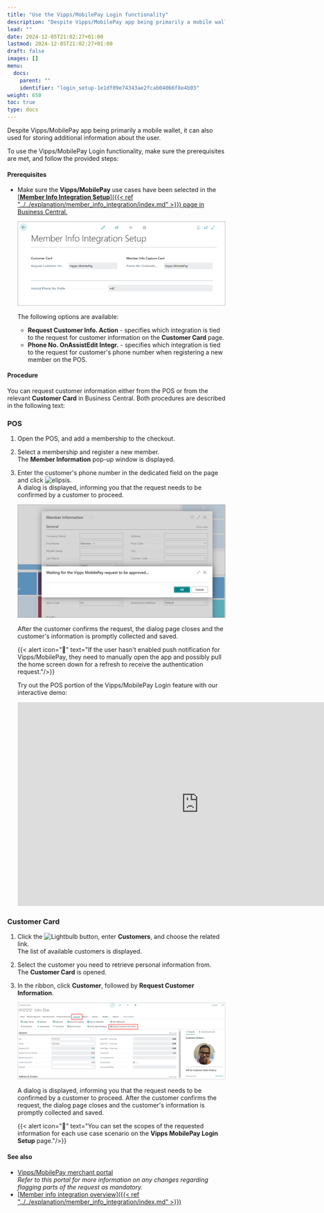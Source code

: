 ```yaml
---
title: "Use the Vipps/MobilePay Login functionality"
description: "Despite Vipps/MobilePay app being primarily a mobile wallet, it can also used for storing additional information about the user."
lead: ""
date: 2024-12-05T21:02:27+01:00
lastmod: 2024-12-05T21:02:27+01:00
draft: false
images: []
menu:
  docs:
    parent: ""
    identifier: "login_setup-1e1df09e74343ae2fcab04066f8e4b03"
weight: 650
toc: true
type: docs
---
```


Despite Vipps/MobilePay app being primarily a mobile wallet, it can also used for storing additional information about the user.

To use the Vipps/MobilePay Login functionality, make sure the prerequisites are met, and follow the provided steps:

#### Prerequisites

- Make sure the **Vipps/MobilePay** use cases have been selected in the [<ins>**Member Info Integration Setup**<ins>]({{< ref "../../explanation/member_info_integration/index.md" >}}) page in Business Central.     

   ![member_info_integration_setup](Images/member_info_integration_setup.png)      

   The following options are available:    

   - **Request Customer Info. Action** - specifies which integration is tied to the request for customer information on the **Customer Card** page.
   - **Phone No. OnAssistEdit Integr.** - specifies which integration is tied to the request for customer's phone number when registering a new member on the POS. 


#### Procedure

You can request customer information either from the POS or from the relevant **Customer Card** in Business Central. Both procedures are described in the following text:

### POS

1. Open the POS, and add a membership to the checkout.     
2. Select a membership and register a new member.     
   The **Member Information** pop-up window is displayed.
3. Enter the customer's phone number in the dedicated field on the page and click ![elipsis](elipsis_icon.png).      
   A dialog is displayed, informing you that the request needs to be confirmed by a customer to proceed.  

   ![phone_no_vipps](Images/phone_no_vipps.png)

   After the customer confirms the request, the dialog page closes and the customer's information is promptly collected and saved.   

   {{< alert icon="📝" text="If the user hasn't enabled push notification for Vipps/MobilePay, they need to manually open the app and possibly pull the home screen down for a refresh to receive the authentication request."/>}}

   Try out the POS portion of the Vipps/MobilePay Login feature with our interactive demo:

   <iframe class="vidyard_iframe" title="Hartmann’s uses Dynamics 365 Business Central to artfully improve operations" src="
   https://demo.arcade.software/oQlm82iH9P5uxYkhGYq3?embed"
   width=835 height=470 scrolling="no" frameborder="0" allowtransparency="true" allowfullscreen></iframe>

### Customer Card

1. Click the ![Lightbulb](Lightbulb_icon.PNG) button, enter **Customers**, and choose the related link.         
   The list of available customers is displayed.
2. Select the customer you need to retrieve personal information from.      
   The **Customer Card** is opened.
3. In the ribbon, click **Customer**, followed by **Request Customer Information**.        

   ![request_customer_info](Images/request_customer_info.png)    

   A dialog is displayed, informing you that the request needs to be confirmed by a customer to proceed. After the customer confirms the request, the dialog page closes and the customer's information is promptly collected and saved.   

   {{< alert icon="📝" text="You can set the scopes of the requested information for each use case scenario on the <b>Vipps MobilePay Login Setup</b> page."/>}}


#### See also

- [<ins>Vipps/MobilePay merchant portal<ins>](https://portal.vippsmobilepay.com/login)       
  *Refer to this portal for more information on any changes regarding flagging parts of the request as mandatory.*
- [<ins>Member info integration overview<ins>]({{< ref "../../explanation/member_info_integration/index.md" >}})